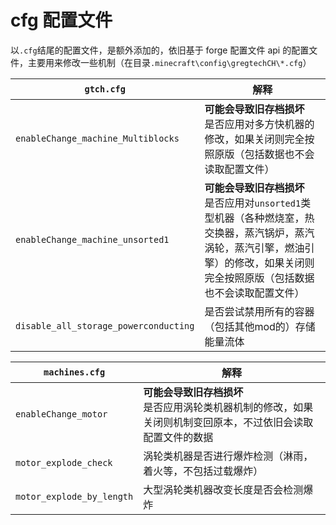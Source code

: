 # cfg 配置文件
以`.cfg`结尾的配置文件，是额外添加的，依旧基于 forge 配置文件 api 的配置文件，主要用来修改一些机制（在目录`.minecraft\config\gregtechCH\*.cfg`）

| `gtch.cfg`                            | 解释                                                                                                    |
|---------------------------------------|-------------------------------------------------------------------------------------------------------|
| `enableChange_machine_Multiblocks`    | **可能会导致旧存档损坏**<br/>是否应用对多方快机器的修改，如果关闭则完全按照原版（包括数据也不会读取配置文件）                                           |
| `enableChange_machine_unsorted1`      | **可能会导致旧存档损坏**<br/>是否应用对`unsorted1`类型机器（各种燃烧室，热交换器，蒸汽锅炉，蒸汽涡轮，蒸汽引擎，燃油引擎）的修改，如果关闭则完全按照原版（包括数据也不会读取配置文件） |
| `disable_all_storage_powerconducting` | 是否尝试禁用所有的容器（包括其他mod的）存储能量流体                                                                           |

| `machines.cfg`            | 解释                                                           |
|---------------------------|--------------------------------------------------------------|
| `enableChange_motor`      | **可能会导致旧存档损坏**<br/>是否应用涡轮类机器机制的修改，如果关闭则机制变回原本，不过依旧会读取配置文件的数据 |
| `motor_explode_check`     | 涡轮类机器是否进行爆炸检测（淋雨，着火等，不包括过载爆炸）                                |
| `motor_explode_by_length` | 大型涡轮类机器改变长度是否会检测爆炸                                           |
